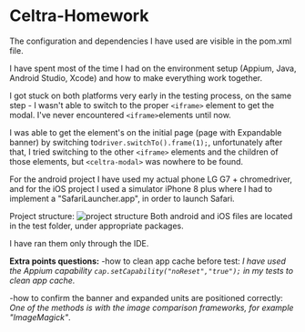 
# Celtra-Homework

The configuration and dependencies I have used are visible in the pom.xml file.

I have spent most of the time I had on the environment setup (Appium, Java, Android Studio, Xcode) and how to make everything work together.

I got stuck on both platforms very early in the testing process, on the same step - I wasn't able to switch to the proper   `<iframe>` element to get the modal. I've never encountered  `<iframe>`elements until now.

I was able to get the element's on the initial page (page with Expandable banner) by switching to`driver.switchTo().frame(1);`, unfortunately after that, I tried switching to the other `<iframe>` elements and the children of those elements, but `<celtra-modal>` was nowhere to be found.

For the android project I have used my actual phone LG G7 + chromedriver, and for the iOS project I used a simulator iPhone 8 plus where I had to implement a "SafariLauncher.app", in order to launch Safari.

Project structure:
![project structure](https://i.ibb.co/CH5Rk7V/Screenshot-2020-12-11-at-10-28-42-PM.png)
Both android and iOS files are located in the test folder, under appropriate packages.

I have ran them only through the IDE.

**Extra points questions:**
-how to clean app cache before test:
*I have used the Appium capability* *`cap.setCapability("noReset","true");`  in my tests to clean app cache.*

-how to confirm the banner and expanded units are positioned correctly:
*One of the methods is with the image comparison frameworks, for example "ImageMagick"*.

